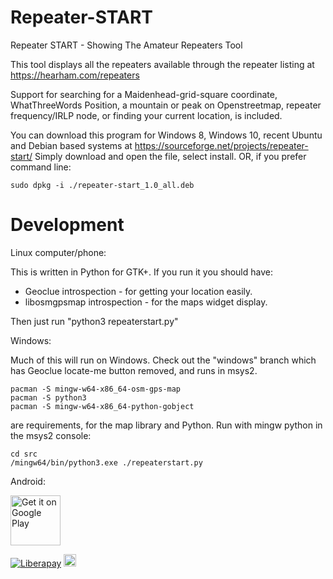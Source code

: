 # Repeater-START
Repeater START - Showing The Amateur Repeaters Tool

This tool displays all the repeaters available through the repeater listing at https://hearham.com/repeaters

Support for searching for a Maidenhead-grid-square coordinate, WhatThreeWords Position, a mountain or peak on Openstreetmap, repeater frequency/IRLP node, or finding your current location, is included.

You can download this program for Windows 8, Windows 10, recent Ubuntu and Debian based systems at https://sourceforge.net/projects/repeater-start/
Simply download and open the file, select install. OR, if you prefer command line:

```
sudo dpkg -i ./repeater-start_1.0_all.deb
```


# Development

Linux computer/phone:

This is written in Python for GTK+. If you run it you should have:
* Geoclue introspection - for getting your location easily.
* libosmgpsmap introspection - for the maps widget display.

Then just run "python3 repeaterstart.py"

Windows:

Much of this will run on Windows. Check out the "windows" branch which has Geoclue locate-me button removed, and runs in msys2.

```
pacman -S mingw-w64-x86_64-osm-gps-map
pacman -S python3
pacman -S mingw-w64-x86_64-python-gobject
```

are requirements, for the map library and Python. Run with mingw python in the msys2 console:

```
cd src
/mingw64/bin/python3.exe ./repeaterstart.py
```


Android:

[<img src="https://hearham.com/img/GP.png"
     alt="Get it on Google Play"
     height="80">](https://play.google.com/store/apps/details?id=com.hearham.repeaterstartpremium)


[![Liberapay](https://img.shields.io/liberapay/patrons/deepdaikon.svg?logo=liberapay)](https://liberapay.com/Programmin/)
[<img src="https://www.ko-fi.com/img/githubbutton_sm.svg" alt="Ko-fi" height="20">](https://ko-fi.com/hearham)
